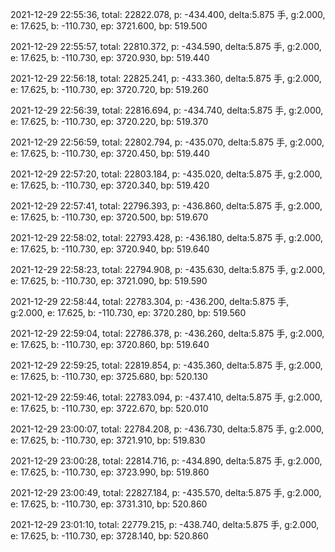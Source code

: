 2021-12-29 22:55:36, total: 22822.078, p: -434.400, delta:5.875 手, g:2.000, e: 17.625, b: -110.730, ep: 3721.600, bp: 519.500

2021-12-29 22:55:57, total: 22810.372, p: -434.590, delta:5.875 手, g:2.000, e: 17.625, b: -110.730, ep: 3720.930, bp: 519.440

2021-12-29 22:56:18, total: 22825.241, p: -433.360, delta:5.875 手, g:2.000, e: 17.625, b: -110.730, ep: 3720.720, bp: 519.260

2021-12-29 22:56:39, total: 22816.694, p: -434.740, delta:5.875 手, g:2.000, e: 17.625, b: -110.730, ep: 3720.220, bp: 519.370

2021-12-29 22:56:59, total: 22802.794, p: -435.070, delta:5.875 手, g:2.000, e: 17.625, b: -110.730, ep: 3720.450, bp: 519.440

2021-12-29 22:57:20, total: 22803.184, p: -435.020, delta:5.875 手, g:2.000, e: 17.625, b: -110.730, ep: 3720.340, bp: 519.420

2021-12-29 22:57:41, total: 22796.393, p: -436.860, delta:5.875 手, g:2.000, e: 17.625, b: -110.730, ep: 3720.500, bp: 519.670

2021-12-29 22:58:02, total: 22793.428, p: -436.180, delta:5.875 手, g:2.000, e: 17.625, b: -110.730, ep: 3720.940, bp: 519.640

2021-12-29 22:58:23, total: 22794.908, p: -435.630, delta:5.875 手, g:2.000, e: 17.625, b: -110.730, ep: 3721.090, bp: 519.590

2021-12-29 22:58:44, total: 22783.304, p: -436.200, delta:5.875 手, g:2.000, e: 17.625, b: -110.730, ep: 3720.280, bp: 519.560

2021-12-29 22:59:04, total: 22786.378, p: -436.260, delta:5.875 手, g:2.000, e: 17.625, b: -110.730, ep: 3720.860, bp: 519.640

2021-12-29 22:59:25, total: 22819.854, p: -435.360, delta:5.875 手, g:2.000, e: 17.625, b: -110.730, ep: 3725.680, bp: 520.130

2021-12-29 22:59:46, total: 22783.094, p: -437.410, delta:5.875 手, g:2.000, e: 17.625, b: -110.730, ep: 3722.670, bp: 520.010

2021-12-29 23:00:07, total: 22784.208, p: -436.730, delta:5.875 手, g:2.000, e: 17.625, b: -110.730, ep: 3721.910, bp: 519.830

2021-12-29 23:00:28, total: 22814.716, p: -434.890, delta:5.875 手, g:2.000, e: 17.625, b: -110.730, ep: 3723.990, bp: 519.860

2021-12-29 23:00:49, total: 22827.184, p: -435.570, delta:5.875 手, g:2.000, e: 17.625, b: -110.730, ep: 3731.310, bp: 520.860

2021-12-29 23:01:10, total: 22779.215, p: -438.740, delta:5.875 手, g:2.000, e: 17.625, b: -110.730, ep: 3728.140, bp: 520.860